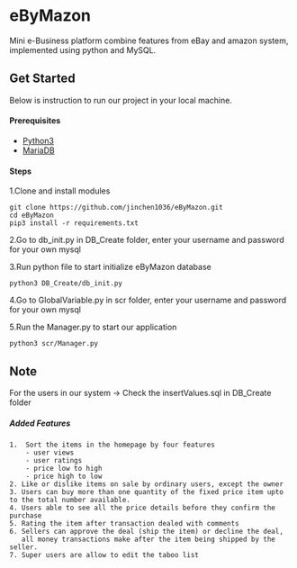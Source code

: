 # eByMazon
Mini e-Business platform combine features from eBay and amazon system, implemented using python and MySQL.



## Get Started
Below is instruction to run our project in your local machine. 

#### Prerequisites
- [Python3](https://www.python.org/downloads/)
- [MariaDB](https://mariadb.org/)

#### Steps
1.Clone and install modules
```
git clone https://github.com/jinchen1036/eByMazon.git
cd eByMazon
pip3 install -r requirements.txt
```

2.Go to db_init.py in DB_Create folder, enter your username and password for your own mysql

3.Run python file to start initialize eByMazon database
```
python3 DB_Create/db_init.py
```

4.Go to GlobalVariable.py in scr folder, enter your username and password for your own mysql

5.Run the Manager.py to start our application
```
python3 scr/Manager.py
```

## Note
For the users in our system -> Check the insertValues.sql in DB_Create folder 
##### Added Features
    1.  Sort the items in the homepage by four features
        - user views
        - user ratings 
        - price low to high 
        - price high to low 
    2. Like or dislike items on sale by ordinary users, except the owner
    3. Users can buy more than one quantity of the fixed price item upto to the total number available.
    4. Users able to see all the price details before they confirm the purchase 
    5. Rating the item after transaction dealed with comments
    6. Sellers can approve the deal (ship the item) or decline the deal, 
       all money transactions make after the item being shipped by the seller. 
    7. Super users are allow to edit the taboo list




